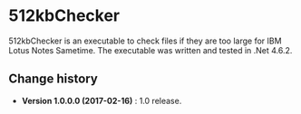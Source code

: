 512kbChecker
====================================

512kbChecker is an executable to check files if they are too large for IBM Lotus Notes Sametime.
The executable was written and tested in .Net 4.6.2.

Change history
--------------

* **Version 1.0.0.0 (2017-02-16)** : 1.0 release.